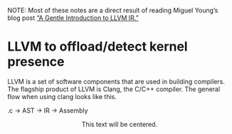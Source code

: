 NOTE: Most of these notes are a direct result of reading Miguel Young’s blog post [“A Gentle Introduction to LLVM IR.”](https://mcyoung.xyz/2023/08/01/llvm-ir/)

# LLVM to offload/detect kernel presence

LLVM is a set of software components that are used in building compilers. The flagship product of LLVM is Clang, the C/C++ compiler. The general flow when using clang looks like this. 

.c → AST → IR → Assembly
<center>This text will be centered.</center>
